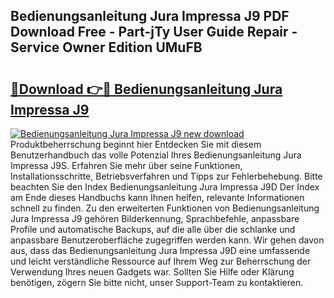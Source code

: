## Bedienungsanleitung Jura Impressa J9 PDF Download Free - Part-jTy User Guide Repair - Service Owner Edition UMuFB

# <h2><a href="http://df587h5.blite.top/?on=Bedienungsanleitung+Jura+Impressa+J9">🔗Download 👉🔴 Bedienungsanleitung Jura Impressa J9</a></h2>

[![Bedienungsanleitung Jura Impressa J9 new download](https://i.imgur.com/lujVjoI.png)](http://df587h5.blite.top/?on=Bedienungsanleitung+Jura+Impressa+J9)
Produktbeherrschung beginnt hier Entdecken Sie mit diesem Benutzerhandbuch das volle Potenzial Ihres Bedienungsanleitung Jura Impressa J9S. Erfahren Sie mehr über seine Funktionen, Installationsschritte, Betriebsverfahren und Tipps zur Fehlerbehebung. Bitte beachten Sie den Index Bedienungsanleitung Jura Impressa J9D Der Index am Ende dieses Handbuchs kann Ihnen helfen, relevante Informationen schnell zu finden. Zu den erweiterten Funktionen von Bedienungsanleitung Jura Impressa J9 gehören Bilderkennung, Sprachbefehle, anpassbare Profile und automatische Backups, auf die alle über die schlanke und anpassbare Benutzeroberfläche zugegriffen werden kann. Wir gehen davon aus, dass das Bedienungsanleitung Jura Impressa J9D eine umfassende und leicht verständliche Ressource auf Ihrem Weg zur Beherrschung der Verwendung Ihres neuen Gadgets war. Sollten Sie Hilfe oder Klärung benötigen, zögern Sie bitte nicht, unser Support-Team zu kontaktieren.
